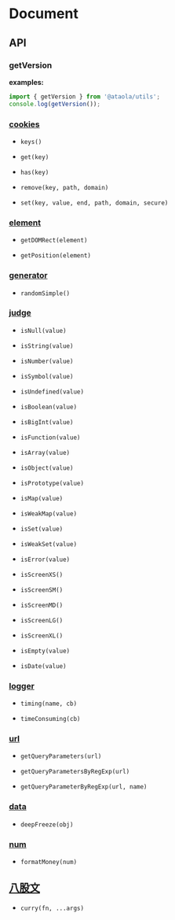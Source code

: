 # Document

## API

### getVersion

**examples:**

```javascript
import { getVersion } from '@ataola/utils';
console.log(getVersion());
```

### [cookies](./cookies.md)

- `keys()`

- `get(key)`

- `has(key)`

- `remove(key, path, domain)`

- `set(key, value, end, path, domain, secure)`

### [element](./element.md)

- `getDOMRect(element)`

- `getPosition(element)`

### [generator](./generator.md)

- `randomSimple()`

### [judge](./judge.md)

- `isNull(value)`

- `isString(value)`

- `isNumber(value)`

- `isSymbol(value)`

- `isUndefined(value)`

- `isBoolean(value)`

- `isBigInt(value)`

- `isFunction(value)`

- `isArray(value)`

- `isObject(value)`

- `isPrototype(value)`

- `isMap(value)`

- `isWeakMap(value)`

- `isSet(value)`

- `isWeakSet(value)`

- `isError(value)`

- `isScreenXS()`

- `isScreenSM()`

- `isScreenMD()`

- `isScreenLG()`

- `isScreenXL()`

- `isEmpty(value)`

- `isDate(value)`

### [logger](./logger.md)

- `timing(name, cb)`

- `timeConsuming(cb)`

### [url](./url.md)

- `getQueryParameters(url)`

- `getQueryParametersByRegExp(url)`

- `getQueryParameterByRegExp(url, name)`

### [data](./data.md)

- `deepFreeze(obj)`

### [num](./num.md)

- `formatMoney(num)`

## [八股文](./baguwen.md)

- `curry(fn, ...args)`

